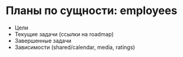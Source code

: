 # Планы по сущности: employees

- Цели
- Текущие задачи (ссылки на roadmap)
- Завершенные задачи
- Зависимости (shared/calendar, media, ratings)
